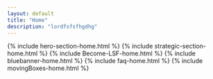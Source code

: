```yaml
---
layout: default
title: "Home"
description: "lordfsfsfhgdhg"
---
```


{% include hero-section-home.html %}
{% include strategic-section-home.html %}
{% include Become-LSF-home.html %}
{% include bluebanner-home.html %}
{% include faq-home.html %}
{% include movingBoxes-home.html %}


